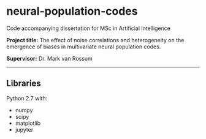 # neural-population-codes
Code accompanying dissertation for MSc in Artificial Intelligence

**Project title:** The effect of noise correlations and heterogeneity on the emergence of biases in multivariate neural population codes.

**Supervisor:** Dr. Mark van Rossum

___

Libraries
-------------------

Python 2.7 with:
* numpy
* scipy
* matplotlib
* jupyter

